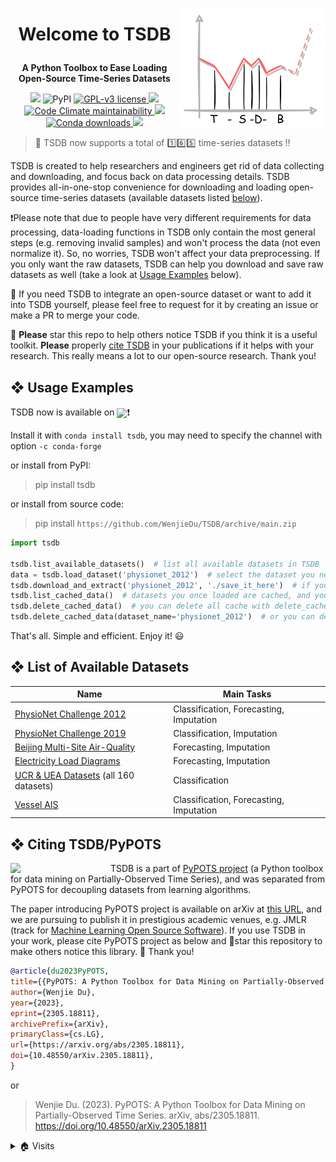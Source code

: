 <a href='https://github.com/WenjieDu/TSDB'><img src="https://raw.githubusercontent.com/WenjieDu/TSDB/main/docs/_static/figs/TSDB_logo.svg?sanitize=true" align='right' width='235'/></a>

# <p align='center'>Welcome to TSDB</p>
**<p align='center'>A Python Toolbox to Ease Loading Open-Source Time-Series Datasets</p>**

<p align='center'>
    <!-- Python version -->
    <img src='https://img.shields.io/badge/python-v3-E97040?logo=python&logoColor=white'>
    <!-- PyPI version -->
    <img alt="PyPI" src="https://img.shields.io/pypi/v/tsdb?color=green&label=PyPI&logo=pypi&logoColor=white">
    <!-- License -->
    <a href="https://github.com/WenjieDu/TSDB/blob/main/LICENSE">
        <img alt="GPL-v3 license" src="https://img.shields.io/badge/License-GPL--v3-E9BB41">
    </a>
    <!-- GitHub Testing -->
    <a alt='GitHub Testing' href='https://github.com/WenjieDu/TSDB/actions/workflows/testing.yml'> 
        <img src='https://img.shields.io/github/actions/workflow/status/wenjiedu/tsdb/testing_ci.yml?logo=github&color=C8D8E1&label=CI'>
    </a>
    <a href="https://codeclimate.com/github/WenjieDu/TSDB">
        <img alt="Code Climate maintainability" src="https://img.shields.io/codeclimate/maintainability-percentage/WenjieDu/TSDB?color=3C7699&label=Maintainability&logo=codeclimate">
    </a>
    <!-- Coveralls report -->
    <a alt='Coveralls report' href='https://coveralls.io/github/WenjieDu/TSDB'> 
        <img src='https://img.shields.io/coverallsCoverage/github/WenjieDu/TSDB?branch=main&logo=coveralls&color=75C1C4&label=Coverage'>
    </a>
    <a href="https://anaconda.org/conda-forge/tsdb">
        <img alt="Conda downloads" src="https://img.shields.io/conda/dn/conda-forge/tsdb?label=Conda%20Downloads&color=AED0ED&logo=anaconda&logoColor=white">
    </a>
    <!-- PyPI download number -->
    <a alt='PyPI download number' href='https://pypi.org/project/tsdb'>
        <img src='https://static.pepy.tech/personalized-badge/tsdb?period=total&units=international_system&left_color=grey&right_color=blue&left_text=PyPI%20Downloads'>
    </a>
</p>

> 📣 TSDB now supports a total of 1️⃣6️⃣5️⃣ time-series datasets ‼️

TSDB is created to help researchers and engineers get rid of data collecting and downloading, and focus back on data processing details. TSDB provides all-in-one-stop convenience for downloading and loading open-source time-series datasets (available datasets listed [below](https://github.com/WenjieDu/TSDB#-list-of-available-datasets)).

❗️Please note that due to people have very different requirements for data processing, data-loading functions in TSDB only contain the most general steps (e.g. removing invalid samples) and won't process the data (not even normalize it). So, no worries, TSDB won't affect your data preprocessing. If you only want the raw datasets, TSDB can help you download and save raw datasets as well (take a look at [Usage Examples](https://github.com/WenjieDu/TSDB#-usage-example) below).

🤝 If you need TSDB to integrate an open-source dataset or want to add it into TSDB yourself, please feel free to request for it by creating an issue or make a PR to merge your code.

🤗 **Please** star this repo to help others notice TSDB if you think it is a useful toolkit.
**Please** properly [cite TSDB](https://github.com/WenjieDu/TSDB#-citing-tsdbpypots) in your publications
if it helps with your research. This really means a lot to our open-source research. Thank you!


## ❖ Usage Examples
TSDB now is available on <a alt='Anaconda' href='https://anaconda.org/conda-forge/tsdb'><img align='center' src='https://img.shields.io/badge/Anaconda--lightgreen?style=social&logo=anaconda'></a>❗️ 

Install it with `conda install tsdb`, you may need to specify the channel with option `-c conda-forge`

or install from PyPI:
> pip install tsdb

or install from source code:
> pip install `https://github.com/WenjieDu/TSDB/archive/main.zip`

```python
import tsdb

tsdb.list_available_datasets()  # list all available datasets in TSDB
data = tsdb.load_dataset('physionet_2012')  # select the dataset you need and load it, TSDB will download, extract, and process it automatically
tsdb.download_and_extract('physionet_2012', './save_it_here')  # if you need the raw data, use download_and_extract()
tsdb.list_cached_data()  # datasets you once loaded are cached, and you can check them with list_cached_data()
tsdb.delete_cached_data()  # you can delete all cache with delete_cached_data() to free disk space
tsdb.delete_cached_data(dataset_name='physionet_2012')  # or you can delete only one specific dataset and preserve others
```

That's all. Simple and efficient. Enjoy it! 😃


## ❖ List of Available Datasets

| Name                                                                  | Main Tasks                              |
|-----------------------------------------------------------------------|-----------------------------------------|
| [PhysioNet Challenge 2012](datasets/PhysioNet-2012)                   | Classification, Forecasting, Imputation |
| [PhysioNet Challenge 2019](datasets/PhysioNet-2019)                   | Classification, Imputation              |
| [Beijing Multi-Site Air-Quality](datasets/BeijingMultiSiteAirQuality) | Forecasting, Imputation                 |
| [Electricity Load Diagrams](datasets/ElectricityLoadDiagrams)         | Forecasting, Imputation                 |
| [UCR & UEA Datasets](datasets/UCR_UEA_Datasets) (all 160 datasets)    | Classification                          |
| [Vessel AIS](datasets/Vessel_AIS)                                     | Classification, Forecasting, Imputation |


## ❖ Citing TSDB/PyPOTS
<a href='https://github.com/WenjieDu/PyPOTS'><img src='https://raw.githubusercontent.com/WenjieDu/PyPOTS/main/docs/_static/figs/PyPOTS_logo.svg?sanitize=true' width='160' align='left' /></a>
TSDB is a part of [PyPOTS project](https://github.com/WenjieDu/PyPOTS) (a Python toolbox for data mining on Partially-Observed Time Series), and was separated from PyPOTS for decoupling datasets from learning algorithms.

The paper introducing PyPOTS project is available on arXiv at [this URL](https://arxiv.org/abs/2305.18811),
and we are pursuing to publish it in prestigious academic venues, e.g. JMLR (track for
[Machine Learning Open Source Software](https://www.jmlr.org/mloss/)). If you use TSDB in your work,
please cite PyPOTS project as below and 🌟star this repository to make others notice this library. 🤗 Thank you!

``` bibtex
@article{du2023PyPOTS,
title={{PyPOTS: A Python Toolbox for Data Mining on Partially-Observed Time Series}},
author={Wenjie Du},
year={2023},
eprint={2305.18811},
archivePrefix={arXiv},
primaryClass={cs.LG},
url={https://arxiv.org/abs/2305.18811},
doi={10.48550/arXiv.2305.18811},
}
```

or

> Wenjie Du. (2023).
> PyPOTS: A Python Toolbox for Data Mining on Partially-Observed Time Series.
> arXiv, abs/2305.18811. https://doi.org/10.48550/arXiv.2305.18811


<details>
<summary>🏠 Visits</summary>
<img align='left' src='https://hits.seeyoufarm.com/api/count/incr/badge.svg?url=https%3A%2F%2Fgithub.com%2FWenjieDu%2FTime_Series_Database&count_bg=%2379C83D&title_bg=%23555555&icon=&icon_color=%23E7E7E7&title=Visits+since+April+2022&edge_flat=false'>
</details>

